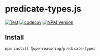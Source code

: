 # predicate-types.js

[![Test](https://github.com/OpenReasoning/predicate-types.js/workflows/Test/badge.svg?branch=master&event=push)](https://github.com/OpenReasoning/predicate-types.js/actions?query=workflow%3ATest+event%3Apush+branch%3Amaster)
[![codecov](https://codecov.io/gh/OpenReasoning/predicate-types.js/branch/master/graph/badge.svg)](https://codecov.io/gh/OpenReasoning/predicate-types.js)
[![NPM Version](https://img.shields.io/npm/v/@openreasoning/predicate-types.svg)](https://npmjs.com/package/@openreasoning/predicate-types)

## Install

```bash
npm install @openreasoning/predicate-types
```
